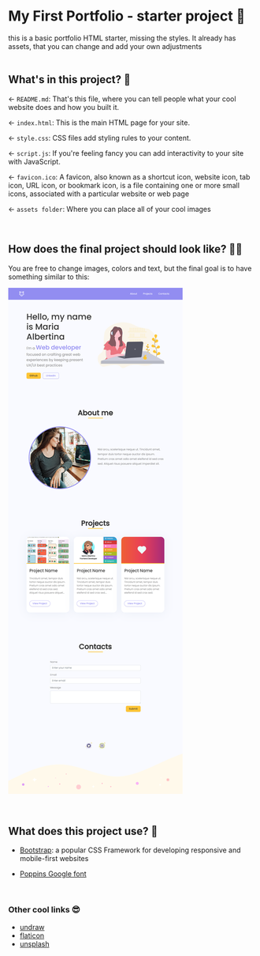 # My First Portfolio - starter project 🦄

this is a basic portfolio HTML starter, missing the styles. It already has assets, that you can change and add your own adjustments  
<br />

## What's in this project? 🌈

← `README.md`: That's this file, where you can tell people what your cool website does and how you built it.

← `index.html`: This is the main HTML page for your site.

← `style.css`: CSS files add styling rules to your content.

← `script.js`: If you're feeling fancy you can add interactivity to your site with JavaScript.

← `favicon.ico`: A favicon, also known as a shortcut icon, website icon, tab icon, URL icon, or bookmark icon, is a file containing one or more small icons, associated with a particular website or web page

← `assets folder`: Where you can place all of your cool images

<br />

## How does the final project should look like? 👩‍💻

You are free to change images, colors and text, but the final goal is to have something similar to this:

<img alt="Demo" src="assets/portfolio-img.png" />
  
<p></p>
<br />

## What does this project use? 👀

- [Bootstrap](https://getbootstrap.com/): a popular CSS Framework for developing responsive and mobile-first websites

- [Poppins Google font](https://fonts.google.com/specimen/Poppins)

<br />

### Other cool links 😎

- [undraw](https://undraw.co/)
- [flaticon](https://www.flaticon.com/)
- [unsplash](https://unsplash.com/)
